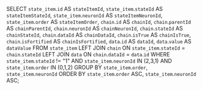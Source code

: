 SELECT 
	`state_item`.`id` AS `stateItemId`,
    `state_item`.`stateId` AS `stateItemStateId`,
    `state_item`.`neuronId` AS `stateItemNeuronId`,
    `state_item`.`order` AS `stateItemOrder`,
    `chain`.`id` AS `chainId`,
    `chain`.`parentId` AS `chainParentId`,
    `chain`.`neuronId` AS `chainNeuronId`,
    `chain`.`stateId` AS `chainStateId`,
    `chain`.`dataId` AS `chainDataId`,
    `chain`.`isTrue` AS `chainIsTrue`,
    `chain`.`isFortified` AS `chainIsFortified`,
    `data`.`id` AS `dataId`,
    `data`.`value` AS `dataValue`
FROM `state_item`
LEFT JOIN `chain`
ON `state_item`.`stateId` = `chain`.`stateId`
LEFT JOIN `data`
ON `chain`.`dataId` = `data`.`id`
WHERE 
	`state_item`.`stateId` != "1"
	AND
	`state_item`.`neuronId` IN (2,3,1)
	AND
	`state_item`.`order` IN (0,1,2)
GROUP BY 
	`state_item`.`order`, 
	`state_item`.`neuronId`
ORDER BY 
	`state_item`.`order` ASC,
	`state_item`.`neuronId` ASC;